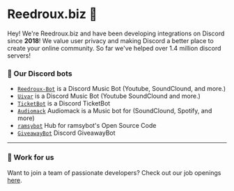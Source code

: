 # Reedroux.biz 👋

Hey! We're Reedroux.biz  and have been developing integrations on Discord since **2018**! We value user privacy and making Discord a better place to create your online community. So far we've helped over 1.4 million discord servers!


### 🤖 Our Discord bots
- [`Reedroux-Bot`](https://Reedroux.biz) is a Discord Music Bot (Youtube, SoundClound, and more.)
- [`Uivar`](https://uivarmelo.xyz) is a Discord Music Bot (Youtube SoundClound and more.)
- [`TicketBot`](https://uivarmelo.xyz) is a Discord TicketBot
- [`Audiomack`](https://discord.com/oauth2/authorize?client_id=1068643962782502962&permissions=8&scope=bot) Audiomack is a Music bot for (SoundClound, Spotify, and more)
- [`ramsybot`](https://ramsybot.xyz) Hub for ramsybot's Open Source Code
- [`GiveawayBot`](https://github.com/Giveaway-Development) Discord GiveawayBot 






---

### 💼 Work for us
Want to join a team of passionate developers? Check out our job openings [here](https://www.reedroux.biz/jobs6).
